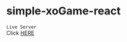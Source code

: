 # simple-xoGame-react </br>
`Live Server`  </br>
Click [HERE](https://earnest-gumdrop-7f3f3d.netlify.app/)
